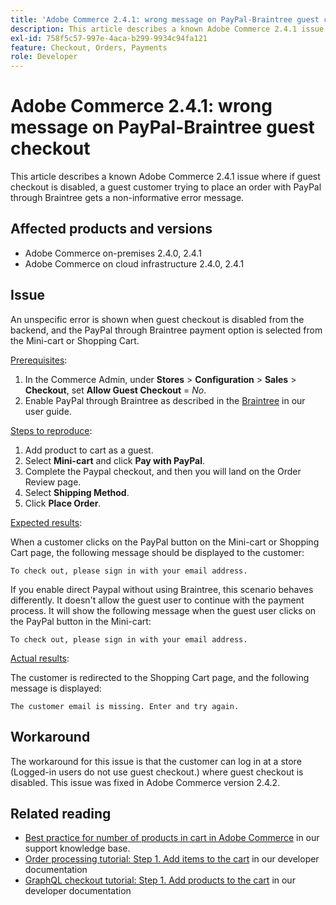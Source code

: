 ```yaml
---
title: 'Adobe Commerce 2.4.1: wrong message on PayPal-Braintree guest checkout'
description: This article describes a known Adobe Commerce 2.4.1 issue where if guest checkout is disabled, a guest customer trying to place an order with PayPal through Braintree gets a non-informative error message.
exl-id: 758f5c57-997e-4aca-b299-9934c94fa121
feature: Checkout, Orders, Payments
role: Developer
---
```

# Adobe Commerce 2.4.1: wrong message on PayPal-Braintree guest checkout

This article describes a known Adobe Commerce 2.4.1 issue where if guest checkout is disabled, a guest customer trying to place an order with PayPal through Braintree gets a non-informative error message.

## Affected products and versions

* Adobe Commerce on-premises 2.4.0, 2.4.1
* Adobe Commerce on cloud infrastructure 2.4.0, 2.4.1

## Issue

An unspecific error is shown when guest checkout is disabled from the backend, and the PayPal through Braintree payment option is selected from the Mini-cart or Shopping Cart.

<u>Prerequisites</u>:

1. In the Commerce Admin, under **Stores** > **Configuration** > **Sales** > **Checkout**, set **Allow Guest Checkout** = *No*.
1. Enable PayPal through Braintree as described in the [Braintree](https://docs.magento.com/user-guide/payment/braintree.html?) in our user guide.

<u>Steps to reproduce</u>:

1. Add product to cart as a guest.
1. Select **Mini-cart** and click **Pay with PayPal**.
1. Complete the Paypal checkout, and then you will land on the Order Review page.
1. Select **Shipping Method**.
1. Click **Place Order**.

<u>Expected results</u>:

When a customer clicks on the PayPal button on the Mini-cart or Shopping Cart page, the following message should be displayed to the customer:

<pre><code class="language-bash">To check out, please sign in with your email address.</code></pre>

If you enable direct Paypal without using Braintree, this scenario behaves differently. It doesn't allow the guest user to continue with the payment process. It will show the following message when the guest user clicks on the PayPal button in the Mini-cart:

<pre><code class="language-bash">To check out, please sign in with your email address.</code></pre>

<u>Actual results</u>:

The customer is redirected to the Shopping Cart page, and the following message is displayed:

<pre><code class="language-bash">The customer email is missing. Enter and try again.</code></pre>

## Workaround

The workaround for this issue is that the customer can log in at a store (Logged-in users do not use guest checkout.) where guest checkout is disabled. This issue was fixed in Adobe Commerce version 2.4.2.

## Related reading

* [Best practice for number of products in cart in Adobe Commerce](https://support.magento.com/hc/en-us/articles/360048550332) in our support knowledge base.
* [Order processing tutorial: Step 1. Add items to the cart](https://devdocs.magento.com/guides/v2.4/rest/tutorials/orders/order-add-items.html) in our developer documentation
* [GraphQL checkout tutorial: Step 1. Add products to the cart](https://devdocs.magento.com/guides/v2.4/graphql/tutorials/checkout/checkout-add-product-to-cart.html) in our developer documentation
